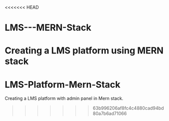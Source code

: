 <<<<<<< HEAD
# LMS---MERN-Stack
Creating a LMS platform using MERN stack
=======
# LMS-Platform-Mern-Stack
Creating a LMS platform with admin panel in Mern stack.
>>>>>>> 63b996206af8fc4c4880cad94bd80a7b6ad71066
